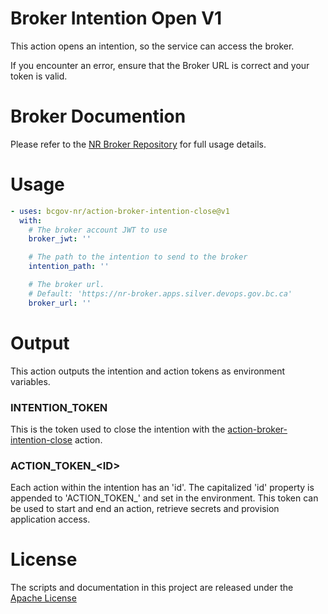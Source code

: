 # Broker Intention Open V1

This action opens an intention, so the service can access the broker.

If you encounter an error, ensure that the Broker URL is correct and your token is valid.

# Broker Documention

Please refer to the [NR Broker Repository](https://github.com/bcgov-nr/nr-broker) for full usage details.

# Usage

<!-- start usage -->
```yaml
- uses: bcgov-nr/action-broker-intention-close@v1
  with:
    # The broker account JWT to use
    broker_jwt: ''

    # The path to the intention to send to the broker
    intention_path: ''

    # The broker url.
    # Default: 'https://nr-broker.apps.silver.devops.gov.bc.ca'
    broker_url: ''
```
<!-- end usage -->

# Output

This action outputs the intention and action tokens as environment variables.

### INTENTION_TOKEN

This is the token used to close the intention with the [action-broker-intention-close](https://github.com/bcgov-nr/action-broker-intention-close) action.

### ACTION_TOKEN_\<ID\>

Each action within the intention has an 'id'. The capitalized 'id' property is appended to 'ACTION_TOKEN_' and set in the environment. This token can be used to start and end an action, retrieve secrets and provision application access.

# License

The scripts and documentation in this project are released under the [Apache License](LICENSE)

